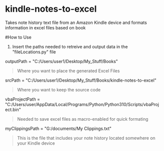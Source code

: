 # kindle-notes-to-excel
Takes note history text file from an Amazon Kindle device and formats information in excel files based on book

#How to Use

1. Insert the paths needed to retreive and output data in the "fileLocations.py" file


outputPath = "C:/Users/user1/Desktop/My_Stuff/Books"
>Where you want to place the generated Excel Files

srcPath = "C:/Users/user1/Desktop/My_Stuff/Books/kindle-notes-to-excel"
>Where you want to keep the source code

vbaProjectPath = "C:/Users/user/AppData/Local/Programs/Python/Python310/Scripts/vbaProject.bin"
>Needed to save excel files as macro-enabled for quick formating

myClippingsPath = "G:/documents/My Clippings.txt"
>This is the file that includes your note history located somewhere on your Kindle device
